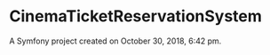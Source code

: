 CinemaTicketReservationSystem
=============================

A Symfony project created on October 30, 2018, 6:42 pm.
